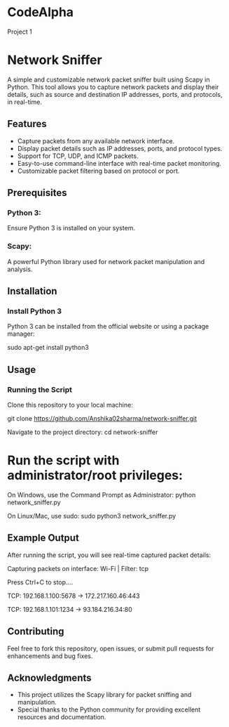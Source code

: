 # CodeAlpha
Project 1
# Network Sniffer
A simple and customizable network packet sniffer built using Scapy in Python. This tool allows you to capture network packets and display their details, such as source and destination IP addresses, ports, and protocols, in real-time.

## Features
- Capture packets from any available network interface.
- Display packet details such as IP addresses, ports, and protocol types.
- Support for TCP, UDP, and ICMP packets.
- Easy-to-use command-line interface with real-time packet monitoring.
- Customizable packet filtering based on protocol or port.

## Prerequisites
### Python 3: 
Ensure Python 3 is installed on your system.
### Scapy: 
A powerful Python library used for network packet manipulation and analysis.

## Installation
### Install Python 3
Python 3 can be installed from the official website or using a package manager:

sudo apt-get install python3

## Usage
### Running the Script
Clone this repository to your local machine:

git clone https://github.com/Anshika02sharma/network-sniffer.git

Navigate to the project directory: cd network-sniffer

# Run the script with administrator/root privileges:
On Windows, use the Command Prompt as Administrator: python network_sniffer.py

On Linux/Mac, use sudo: sudo python3 network_sniffer.py

## Example Output
After running the script, you will see real-time captured packet details:

Capturing packets on interface: Wi-Fi | Filter: tcp

Press Ctrl+C to stop....

TCP: 192.168.1.100:5678 -> 172.217.160.46:443

TCP: 192.168.1.101:1234 -> 93.184.216.34:80

## Contributing
Feel free to fork this repository, open issues, or submit pull requests for enhancements and bug fixes.
## Acknowledgments
- This project utilizes the Scapy library for packet sniffing and manipulation.
- Special thanks to the Python community for providing excellent resources and documentation.







